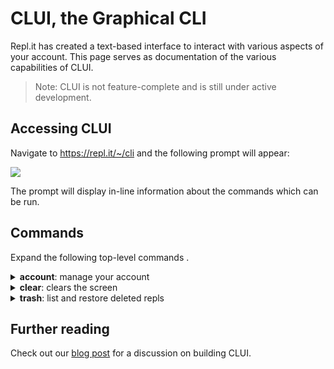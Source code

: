 # CLUI, the Graphical CLI
Repl.it has created a text-based interface to interact with various aspects of your account. This page serves as documentation of the various capabilities of CLUI.

> Note: CLUI is not feature-complete and is still under active development. 

## Accessing CLUI

Navigate to https://repl.it/~/cli and the following prompt will appear:

<img src="/images/clui.png" />

The prompt will display in-line information about the commands which can be run.

## Commands
Expand the following top-level commands .

<details>
  <summary><b>account</b>: manage your account</summary>

  `account view-warns` <br>
  View warnings you have been issued.
</details>

<details>
  <summary><b>clear</b>: clears the screen</summary>

  `clear` <br>
  Clears screen.
</details>

<details>
  <summary><b>trash</b>: list and restore deleted repls</summary>

  `trash restore --title $title` <br>
  Restore a deleted repl by its title. If multiple repls exist with the same name, the most recently deleted repl will be restored.

  `trash view` <br>
  View your most recently deleted repls.

</details>

## Further reading
Check out our [blog post](https://blog.repl.it/clui) for a discussion on building CLUI.
